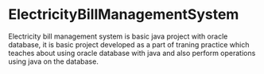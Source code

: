 # ElectricityBillManagementSystem
Electricity bill management system is basic java project with oracle database, it is basic project developed as a part of traning practice which teaches about using oracle database with java and also perform operations using java on the database. 

